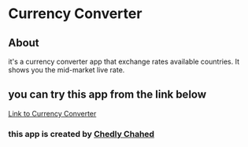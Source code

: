 # Currency Converter

## About

it's a currency converter app that exchange rates available countries. It shows you the mid-market live rate.

## you can try this app from the link below

<a href="https://oneeyex.github.io/Currency-Converter/" target="_blank"> Link to Currency Converter</a>

<h3> this app is created by <a href="https://www.linkedin.com/in/chedly-chahed-a178a9196/"> Chedly Chahed</a> </h3>

